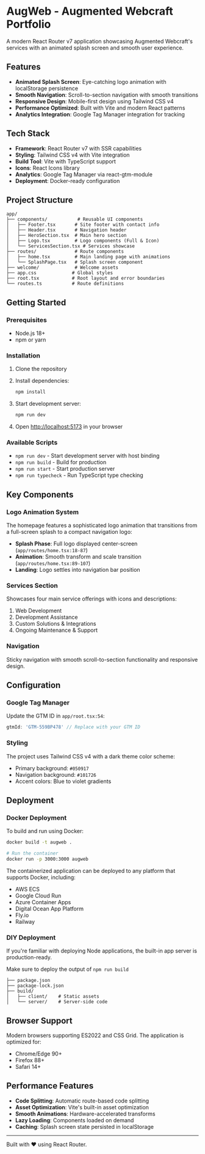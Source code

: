 # AugWeb - Augmented Webcraft Portfolio

A modern React Router v7 application showcasing Augmented Webcraft's services with an animated splash screen and smooth user experience.

## Features

- **Animated Splash Screen**: Eye-catching logo animation with localStorage persistence
- **Smooth Navigation**: Scroll-to-section navigation with smooth transitions
- **Responsive Design**: Mobile-first design using Tailwind CSS v4
- **Performance Optimized**: Built with Vite and modern React patterns
- **Analytics Integration**: Google Tag Manager integration for tracking

## Tech Stack

- **Framework**: React Router v7 with SSR capabilities
- **Styling**: Tailwind CSS v4 with Vite integration
- **Build Tool**: Vite with TypeScript support
- **Icons**: React Icons library
- **Analytics**: Google Tag Manager via react-gtm-module
- **Deployment**: Docker-ready configuration

## Project Structure

```
app/
├── components/           # Reusable UI components
│   ├── Footer.tsx       # Site footer with contact info
│   ├── Header.tsx       # Navigation header
│   ├── HeroSection.tsx  # Main hero section
│   ├── Logo.tsx         # Logo components (Full & Icon)
│   └── ServicesSection.tsx # Services showcase
├── routes/              # Route components
│   ├── home.tsx         # Main landing page with animations
│   └── SplashPage.tsx   # Splash screen component
├── welcome/             # Welcome assets
├── app.css             # Global styles
├── root.tsx            # Root layout and error boundaries
└── routes.ts           # Route definitions
```

## Getting Started

### Prerequisites

- Node.js 18+ 
- npm or yarn

### Installation

1. Clone the repository
2. Install dependencies:
   ```bash
   npm install
   ```

3. Start development server:
   ```bash
   npm run dev
   ```

4. Open [http://localhost:5173](http://localhost:5173) in your browser

### Available Scripts

- `npm run dev` - Start development server with host binding
- `npm run build` - Build for production
- `npm run start` - Start production server
- `npm run typecheck` - Run TypeScript type checking

## Key Components

### Logo Animation System
The homepage features a sophisticated logo animation that transitions from a full-screen splash to a compact navigation logo:

- **Splash Phase**: Full logo displayed center-screen (`app/routes/home.tsx:18-87`)
- **Animation**: Smooth transform and scale transition (`app/routes/home.tsx:89-107`)
- **Landing**: Logo settles into navigation bar position

### Services Section
Showcases four main service offerings with icons and descriptions:

1. Web Development
2. Development Assistance  
3. Custom Solutions & Integrations
4. Ongoing Maintenance & Support

### Navigation
Sticky navigation with smooth scroll-to-section functionality and responsive design.

## Configuration

### Google Tag Manager
Update the GTM ID in `app/root.tsx:54`:
```typescript
gtmId: 'GTM-559BP478' // Replace with your GTM ID
```

### Styling
The project uses Tailwind CSS v4 with a dark theme color scheme:
- Primary background: `#050917`
- Navigation background: `#101726`
- Accent colors: Blue to violet gradients

## Deployment

### Docker Deployment

To build and run using Docker:

```bash
docker build -t augweb .

# Run the container
docker run -p 3000:3000 augweb
```

The containerized application can be deployed to any platform that supports Docker, including:

- AWS ECS
- Google Cloud Run
- Azure Container Apps
- Digital Ocean App Platform
- Fly.io
- Railway

### DIY Deployment

If you're familiar with deploying Node applications, the built-in app server is production-ready.

Make sure to deploy the output of `npm run build`

```
├── package.json
├── package-lock.json
├── build/
│   ├── client/    # Static assets
│   └── server/    # Server-side code
```

## Browser Support

Modern browsers supporting ES2022 and CSS Grid. The application is optimized for:
- Chrome/Edge 90+
- Firefox 88+
- Safari 14+

## Performance Features

- **Code Splitting**: Automatic route-based code splitting
- **Asset Optimization**: Vite's built-in asset optimization
- **Smooth Animations**: Hardware-accelerated transforms
- **Lazy Loading**: Components loaded on demand
- **Caching**: Splash screen state persisted in localStorage

---

Built with ❤️ using React Router.

